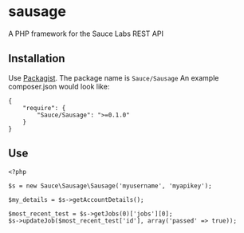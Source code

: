 sausage
=======

A PHP framework for the Sauce Labs REST API

Installation
------------
Use [Packagist](http://packagist.org/). The package name is `Sauce/Sausage` An example composer.json would look
like:

    {
        "require": {
            "Sauce/Sausage": ">=0.1.0"
        }
    }

Use
---
    <?php 

    $s = new Sauce\Sausage\Sausage('myusername', 'myapikey');

    $my_details = $s->getAccountDetails();

    $most_recent_test = $s->getJobs(0)['jobs'][0];
    $s->updateJob($most_recent_test['id'], array('passed' => true));


